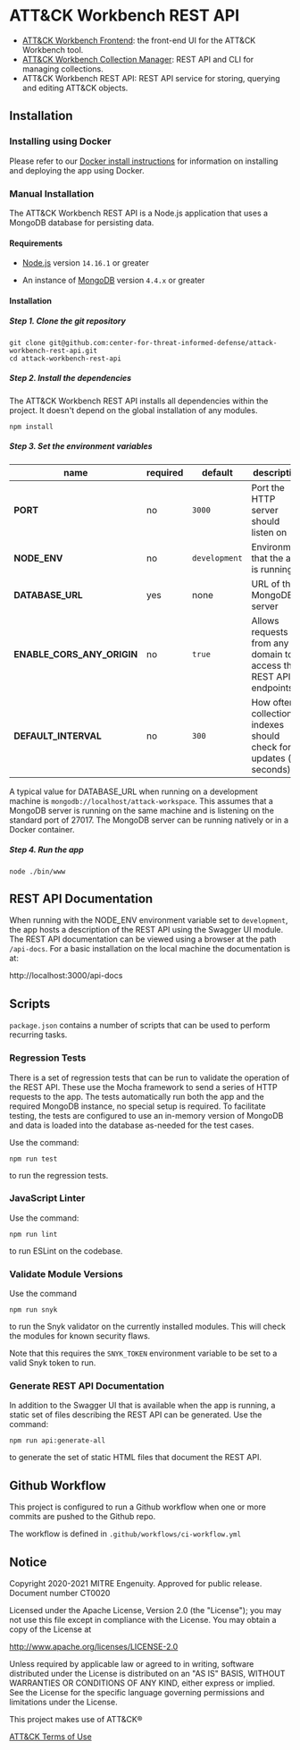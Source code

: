 # ATT&CK Workbench REST API
- [ATT&CK Workbench Frontend](https://github.com/center-for-threat-informed-defense/attack-workbench-frontend): the front-end UI for the ATT&CK Workbench tool.
- [ATT&CK Workbench Collection Manager](https://github.com/center-for-threat-informed-defense/attack-workbench-collection-manager): REST API and CLI for managing collections.
- ATT&CK Workbench REST API: REST API service for storing, querying and editing ATT&CK objects.

## Installation

### Installing using Docker
Please refer to our [Docker install instructions](docs/docker-compose.md) for information on installing and deploying the app using Docker.

### Manual Installation

The ATT&CK Workbench REST API is a Node.js application that uses a MongoDB database for persisting data.

#### Requirements

- [Node.js](https://nodejs.org) version `14.16.1` or greater

- An instance of [MongoDB](https://www.mongodb.com/) version `4.4.x` or greater
 
#### Installation

##### Step 1. Clone the git repository

```
git clone git@github.com:center-for-threat-informed-defense/attack-workbench-rest-api.git
cd attack-workbench-rest-api
```

##### Step 2. Install the dependencies

The ATT&CK Workbench REST API installs all dependencies within the project.
It doesn't depend on the global installation of any modules.

```
npm install
```

##### Step 3. Set the environment variables

| name                        | required | default       | description                                                        |
|-----------------------------|----------|---------------|--------------------------------------------------------------------|
| **PORT**                    | no       | `3000`        | Port the HTTP server should listen on                              |
| **NODE_ENV**                | no       | `development` | Environment that the app is running in                             |
| **DATABASE_URL**            | yes      | none          | URL of the MongoDB server                                          |
| **ENABLE_CORS_ANY_ORIGIN**  | no       | `true`        | Allows requests from any domain to access the REST API endpoints   |
| **DEFAULT_INTERVAL**        | no       | `300`         | How often collection indexes should check for updates (in seconds) |


A typical value for DATABASE_URL when running on a development machine is `mongodb://localhost/attack-workspace`.
This assumes that a MongoDB server is running on the same machine and is listening on the standard port of 27017.
The MongoDB server can be running natively or in a Docker container.

##### Step 4. Run the app

```
node ./bin/www
```

## REST API Documentation

When running with the NODE_ENV environment variable set to `development`, the app hosts a description of the REST API using the Swagger UI module.
The REST API documentation can be viewed using a browser at the path `/api-docs`.
For a basic installation on the local machine the documentation is at:

http://localhost:3000/api-docs

## Scripts

`package.json` contains a number of scripts that can be used to perform recurring tasks.

### Regression Tests

There is a set of regression tests that can be run to validate the operation of the REST API.
These use the Mocha framework to send a series of HTTP requests to the app.
The tests automatically run both the app and the required MongoDB instance, no special setup is required.
To facilitate testing, the tests are configured to use an in-memory version of MongoDB and data is loaded into the database as-needed for the test cases.

Use the command:

`npm run test`

to run the regression tests.

### JavaScript Linter

Use the command:

`npm run lint`

to run ESLint on the codebase.

### Validate Module Versions

Use the command

`npm run snyk`

to run the Snyk validator on the currently installed modules.
This will check the modules for known security flaws.

Note that this requires the `SNYK_TOKEN` environment variable to be set to a valid Snyk token to run.

### Generate REST API Documentation

In addition to the Swagger UI that is available when the app is running, a static set of files describing the REST API can be generated.
Use the command:

`npm run api:generate-all`

to generate the set of static HTML files that document the REST API.

## Github Workflow

This project is configured to run a Github workflow when one or more commits are pushed to the Github repo.

The workflow is defined in `.github/workflows/ci-workflow.yml`

## Notice 

Copyright 2020-2021 MITRE Engenuity. Approved for public release. Document number CT0020

Licensed under the Apache License, Version 2.0 (the "License"); you may not use this file except in compliance with the License. You may obtain a copy of the License at 

http://www.apache.org/licenses/LICENSE-2.0 

Unless required by applicable law or agreed to in writing, software distributed under the License is distributed on an "AS IS" BASIS, WITHOUT WARRANTIES OR CONDITIONS OF ANY KIND, either express or implied. See the License for the specific language governing permissions and limitations under the License. 

This project makes use of ATT&CK®

[ATT&CK Terms of Use](https://attack.mitre.org/resources/terms-of-use/)
